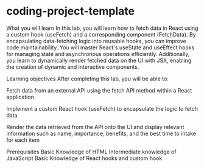 # coding-project-template
What you will learn
In this lab, you will learn how to fetch data in React using a custom hook (useFetch) and a corresponding component (FetchData). By encapsulating data-fetching logic into reusable hooks, you can improve code maintainability. You will master React's useState and useEffect hooks for managing state and asynchronous operations efficiently. Additionally, you learn to dynamically render fetched data on the UI with JSX, enabling the creation of dynamic and interactive components.

Learning objectives
After completing this lab, you will be able to:

Fetch data from an external API using the fetch API method within a React application

Implement a custom React hook (useFetch) to encapsulate the logic to fetch data

Render the data retrieved from the API onto the UI and display relevant information such as name, importance, benefits, and the best time to intake for each item

Prerequisites
Basic Knowledge of HTML
Intermediate knowledge of JavaScript
Basic Knowledge of React hooks and custom hook
